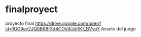 # finalproyect
proyecto final 
https://drive.google.com/open?id=1GG9ev2JQ0BK8f3d4COVdUdIfK7_BVyoY
Assets del juego
